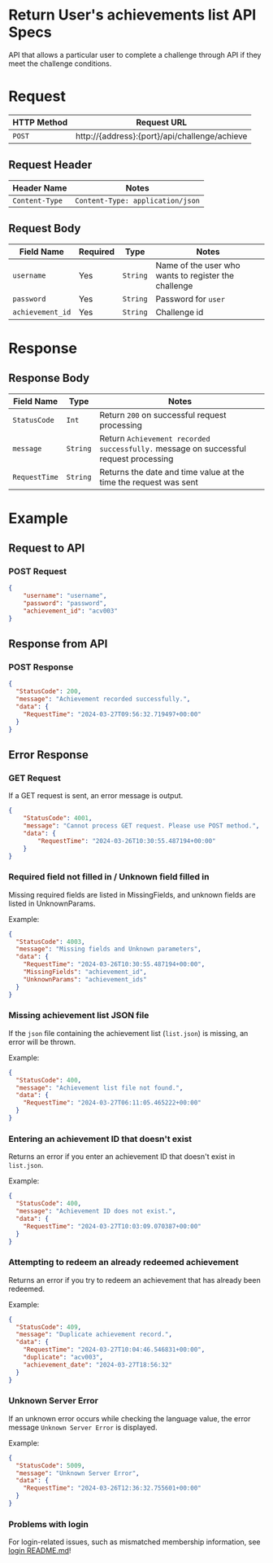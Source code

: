 # Return User's achievements list API Specs
API that allows a particular user to complete a challenge through API if they meet the challenge conditions.

# Request
| HTTP Method | Request URL |
|-------------|-------------|
| `POST` | http://{address}:{port}/api/challenge/achieve |

## Request Header
| Header Name | Notes |
|-------------|-------|
| `Content-Type` | `Content-Type: application/json` |

## Request Body
| Field Name | Required | Type | Notes |
|------------|----------|------|-------|
| `username` | Yes | `String` | Name of the user who wants to register the challenge |
| `password` | Yes | `String` | Password for `user` |
| `achievement_id` | Yes | `String` | Challenge id |

# Response
## Response Body
| Field Name | Type | Notes |
|------------|----------|------|
| `StatusCode` | `Int` | Return `200` on successful request processing |
| `message` | `String` | Return `Achievement recorded successfully.` message on successful request processing |
| `RequestTime` | `String` | Returns the date and time value at the time the request was sent |

# Example
## Request to API
### POST Request
```json
{
    "username": "username",
    "password": "password",
    "achievement_id": "acv003"
}
```

## Response from API
### POST Response
```json
{
  "StatusCode": 200,
  "message": "Achievement recorded successfully.",
  "data": {
    "RequestTime": "2024-03-27T09:56:32.719497+00:00"
  }
}
```

## Error Response
### GET Request
If a GET request is sent, an error message is output.

```json
{
    "StatusCode": 4001,
    "message": "Cannot process GET request. Please use POST method.",
    "data": {
        "RequestTime": "2024-03-26T10:30:55.487194+00:00"
    }
}
```

### Required field not filled in / Unknown field filled in
Missing required fields are listed in MissingFields, and unknown fields are listed in UnknownParams.

Example:
```json
{
  "StatusCode": 4003,
  "message": "Missing fields and Unknown parameters",
  "data": {
    "RequestTime": "2024-03-26T10:30:55.487194+00:00",
    "MissingFields": "achievement_id",
    "UnknownParams": "achievement_ids"
  }
}
```
### Missing achievement list JSON file
If the `json` file containing the achievement list (`list.json`) is missing, an error will be thrown.

Example:
```json
{
  "StatusCode": 400,
  "message": "Achievement list file not found.",
  "data": {
    "RequestTime": "2024-03-27T06:11:05.465222+00:00"
  }
}
```

### Entering an achievement ID that doesn't exist
Returns an error if you enter an achievement ID that doesn't exist in `list.json`.

Example:
```json
{
  "StatusCode": 400,
  "message": "Achievement ID does not exist.",
  "data": {
    "RequestTime": "2024-03-27T10:03:09.070387+00:00"
  }
}
```

### Attempting to redeem an already redeemed achievement
Returns an error if you try to redeem an achievement that has already been redeemed.

Example:
```json
{
  "StatusCode": 409,
  "message": "Duplicate achievement record.",
  "data": {
    "RequestTime": "2024-03-27T10:04:46.546831+00:00",
    "duplicate": "acv003",
    "achievement_date": "2024-03-27T18:56:32"
  }
}
```

### Unknown Server Error
If an unknown error occurs while checking the language value, the error message `Unknown Server Error` is displayed.

Example:
```json
{
  "StatusCode": 5009,
  "message": "Unknown Server Error",
  "data": {
    "RequestTime": "2024-03-26T12:36:32.755601+00:00"
  }
}
```

### Problems with login
For login-related issues, such as mismatched membership information, see [login README.md](../../user/login/README.md)!